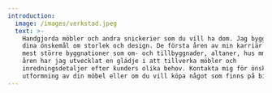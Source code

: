 ```yaml
---
introduction:
  image: /images/verkstad.jpeg
  text: >-
    Handgjorda möbler och andra snickerier som du vill ha dom. Jag bygger efter
    dina önskemål om storlek och design. De första åren av min karriär var det
    mest större byggnationer som om- och tillbyggnader, altaner, hus mm. Under
    åren har jag utvecklat en glädje i att tillverka möbler och
    inredningsdetaljer efter kunders olika behov. Kontakta mig för önskemål om
    utformning av din möbel eller om du vill köpa något som finns på bilderna.
---
```


